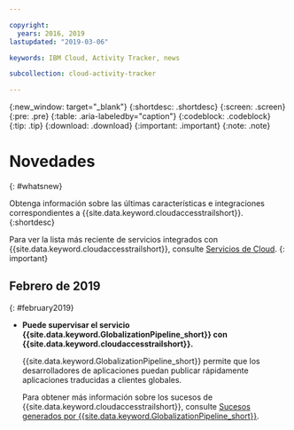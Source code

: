 ```yaml
---

copyright:
  years: 2016, 2019
lastupdated: "2019-03-06"

keywords: IBM Cloud, Activity Tracker, news

subcollection: cloud-activity-tracker

---
```


{:new_window: target="_blank"}
{:shortdesc: .shortdesc}
{:screen: .screen}
{:pre: .pre}
{:table: .aria-labeledby="caption"}
{:codeblock: .codeblock}
{:tip: .tip}
{:download: .download}
{:important: .important}
{:note: .note}

# Novedades
{: #whatsnew}

Obtenga información sobre las últimas características e integraciones correspondientes a {{site.data.keyword.cloudaccesstrailshort}}.
{:shortdesc}

Para ver la lista más reciente de servicios integrados con {{site.data.keyword.cloudaccesstrailshort}}, consulte
[Servicios de Cloud](/docs/services/cloud-activity-tracker/reference?topic=cloud-activity-tracker-cloud_services#cloud_services).
{: important}


## Febrero de 2019
{: #february2019}

* **Puede supervisar el servicio {{site.data.keyword.GlobalizationPipeline_short}} con
{{site.data.keyword.cloudaccesstrailshort}}.**

    {{site.data.keyword.GlobalizationPipeline_short}} permite que los desarrolladores de aplicaciones puedan publicar rápidamente aplicaciones traducidas a clientes globales.

    Para obtener más información sobre los sucesos de {{site.data.keyword.cloudaccesstrailshort}}, consulte
[Sucesos generados por
{{site.data.keyword.GlobalizationPipeline_short}}](/docs/services/GlobalizationPipeline?topic=GlobalizationPipeline-gpat_events#gpat_events).








